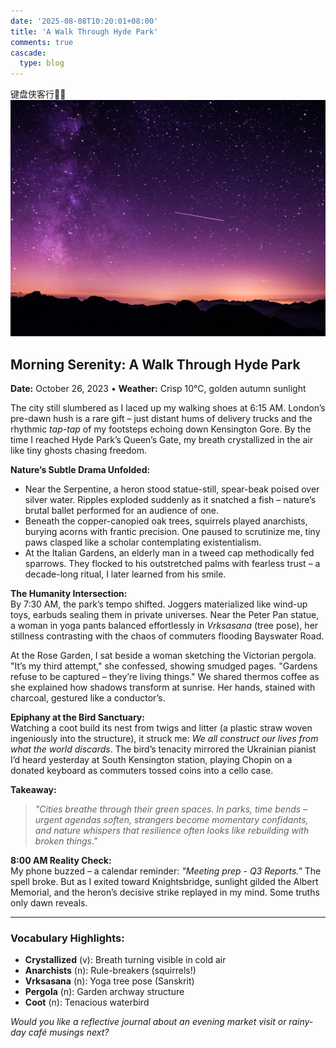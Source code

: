 ```yaml
---
date: '2025-08-08T10:20:01+08:00'
title: 'A Walk Through Hyde Park' 
comments: true
cascade:
  type: blog
---
```


键盘侠客行🧑‍🌾
 ![star-sky](space.jpg)

## Morning Serenity: A Walk Through Hyde Park  
**Date:** October 26, 2023 • **Weather:** Crisp 10°C, golden autumn sunlight  

The city still slumbered as I laced up my walking shoes at 6:15 AM. London’s pre-dawn hush is a rare gift – just distant hums of delivery trucks and the rhythmic *tap-tap* of my footsteps echoing down Kensington Gore. By the time I reached Hyde Park’s Queen’s Gate, my breath crystallized in the air like tiny ghosts chasing freedom.  

**Nature’s Subtle Drama Unfolded:**  
- Near the Serpentine, a heron stood statue-still, spear-beak poised over silver water. Ripples exploded suddenly as it snatched a fish – nature’s brutal ballet performed for an audience of one.  
- Beneath the copper-canopied oak trees, squirrels played anarchists, burying acorns with frantic precision. One paused to scrutinize me, tiny paws clasped like a scholar contemplating existentialism.  
- At the Italian Gardens, an elderly man in a tweed cap methodically fed sparrows. They flocked to his outstretched palms with fearless trust – a decade-long ritual, I later learned from his smile.  

**The Humanity Intersection:**  
By 7:30 AM, the park’s tempo shifted. Joggers materialized like wind-up toys, earbuds sealing them in private universes. Near the Peter Pan statue, a woman in yoga pants balanced effortlessly in *Vrksasana* (tree pose), her stillness contrasting with the chaos of commuters flooding Bayswater Road.  

At the Rose Garden, I sat beside a woman sketching the Victorian pergola. "It’s my third attempt," she confessed, showing smudged pages. "Gardens refuse to be captured – they’re living things." We shared thermos coffee as she explained how shadows transform at sunrise. Her hands, stained with charcoal, gestured like a conductor’s.  

**Epiphany at the Bird Sanctuary:**  
Watching a coot build its nest from twigs and litter (a plastic straw woven ingeniously into the structure), it struck me: *We all construct our lives from what the world discards*. The bird’s tenacity mirrored the Ukrainian pianist I’d heard yesterday at South Kensington station, playing Chopin on a donated keyboard as commuters tossed coins into a cello case.  

**Takeaway:**  
> *"Cities breathe through their green spaces. In parks, time bends – urgent agendas soften, strangers become momentary confidants, and nature whispers that resilience often looks like rebuilding with broken things."*  

**8:00 AM Reality Check:**  
My phone buzzed – a calendar reminder: *"Meeting prep - Q3 Reports."* The spell broke. But as I exited toward Knightsbridge, sunlight gilded the Albert Memorial, and the heron’s decisive strike replayed in my mind. Some truths only dawn reveals.  

---

### Vocabulary Highlights:  
- **Crystallized** (v): Breath turning visible in cold air  
- **Anarchists** (n): Rule-breakers (squirrels!)  
- **Vrksasana** (n): Yoga tree pose (Sanskrit)  
- **Pergola** (n): Garden archway structure  
- **Coot** (n): Tenacious waterbird  

*Would you like a reflective journal about an evening market visit or rainy-day café musings next?*